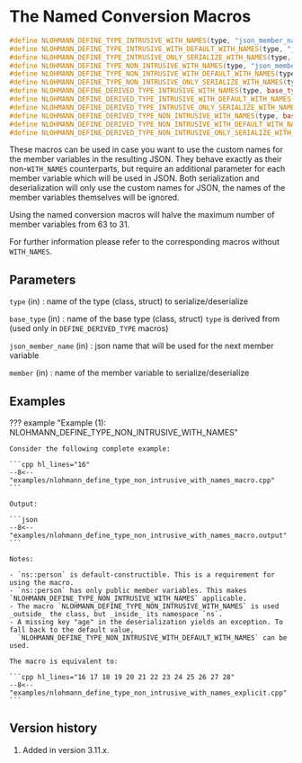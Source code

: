 # The Named Conversion Macros

```cpp
#define NLOHMANN_DEFINE_TYPE_INTRUSIVE_WITH_NAMES(type, "json_member_name", member...)
#define NLOHMANN_DEFINE_TYPE_INTRUSIVE_WITH_DEFAULT_WITH_NAMES(type, "json_member_name", member...)
#define NLOHMANN_DEFINE_TYPE_INTRUSIVE_ONLY_SERIALIZE_WITH_NAMES(type, "json_member_name", member...)
#define NLOHMANN_DEFINE_TYPE_NON_INTRUSIVE_WITH_NAMES(type, "json_member_name", member...)
#define NLOHMANN_DEFINE_TYPE_NON_INTRUSIVE_WITH_DEFAULT_WITH_NAMES(type, "json_member_name", member...)
#define NLOHMANN_DEFINE_TYPE_NON_INTRUSIVE_ONLY_SERIALIZE_WITH_NAMES(type, "json_member_name", member...)
#define NLOHMANN_DEFINE_DERIVED_TYPE_INTRUSIVE_WITH_NAMES(type, base_type, "json_member_name", member...)
#define NLOHMANN_DEFINE_DERIVED_TYPE_INTRUSIVE_WITH_DEFAULT_WITH_NAMES(type, base_type, "json_member_name", member...)
#define NLOHMANN_DEFINE_DERIVED_TYPE_INTRUSIVE_ONLY_SERIALIZE_WITH_NAMES(type, base_type, "json_member_name", member...)
#define NLOHMANN_DEFINE_DERIVED_TYPE_NON_INTRUSIVE_WITH_NAMES(type, base_type, "json_member_name", member...)
#define NLOHMANN_DEFINE_DERIVED_TYPE_NON_INTRUSIVE_WITH_DEFAULT_WITH_NAMES(type, base_type, "json_member_name", member...)
#define NLOHMANN_DEFINE_DERIVED_TYPE_NON_INTRUSIVE_ONLY_SERIALIZE_WITH_NAMES(type, base_type, "json_member_name", member...)
```

These macros can be used in case you want to use the custom names for the member variables in the resulting JSON.
They behave exactly as their non-`WITH_NAMES` counterparts, but require an additional parameter for each member variable
which will be used in JSON. Both serialization and deserialization will only use the custom names for JSON, the names of
the member variables themselves will be ignored.

Using the named conversion macros will halve the maximum number of member variables from 63 to 31.

For further information please refer to the corresponding macros without `WITH_NAMES`.

## Parameters

`type` (in)
:   name of the type (class, struct) to serialize/deserialize

`base_type` (in)
:   name of the base type (class, struct) `type` is derived from (used only in `DEFINE_DERIVED_TYPE` macros)

`json_member_name` (in)
:   json name that will be used for the next member variable

`member` (in)
:   name of the member variable to serialize/deserialize

## Examples

??? example "Example (1): NLOHMANN_DEFINE_TYPE_NON_INTRUSIVE_WITH_NAMES"

    Consider the following complete example:

    ```cpp hl_lines="16"
    --8<-- "examples/nlohmann_define_type_non_intrusive_with_names_macro.cpp"
    ```
    
    Output:
    
    ```json
    --8<-- "examples/nlohmann_define_type_non_intrusive_with_names_macro.output"
    ```

    Notes:

    - `ns::person` is default-constructible. This is a requirement for using the macro.
    - `ns::person` has only public member variables. This makes `NLOHMANN_DEFINE_TYPE_NON_INTRUSIVE_WITH_NAMES` applicable.
    - The macro `NLOHMANN_DEFINE_TYPE_NON_INTRUSIVE_WITH_NAMES` is used _outside_ the class, but _inside_ its namespace `ns`.
    - A missing key "age" in the deserialization yields an exception. To fall back to the default value,
      `NLOHMANN_DEFINE_TYPE_NON_INTRUSIVE_WITH_DEFAULT_WITH_NAMES` can be used.

    The macro is equivalent to:

    ```cpp hl_lines="16 17 18 19 20 21 22 23 24 25 26 27 28"
    --8<-- "examples/nlohmann_define_type_non_intrusive_with_names_explicit.cpp"
    ```

## Version history

1. Added in version 3.11.x.